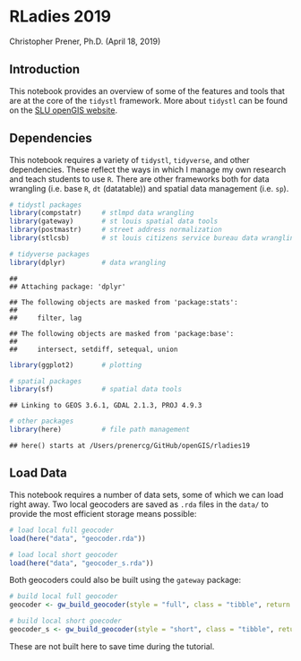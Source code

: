 RLadies 2019
================
Christopher Prener, Ph.D.
(April 18, 2019)

## Introduction

This notebook provides an overview of some of the features and tools
that are at the core of the `tidystl` framework. More about `tidystl`
can be found on the [SLU openGIS
website](https://slu-opengis.github.io/news/tidystl_annoucement/).

## Dependencies

This notebook requires a variety of `tidystl`, `tidyverse`, and other
dependencies. These reflect the ways in which I manage my own research
and teach students to use `R`. There are other frameworks both for data
wrangling (i.e. base `R`, `dt` (datatable)) and spatial data management
(i.e. `sp`).

``` r
# tidystl packages
library(compstatr)     # stlmpd data wrangling
library(gateway)       # st louis spatial data tools
library(postmastr)     # street address normalization
library(stlcsb)        # st louis citizens service bureau data wrangling

# tidyverse packages
library(dplyr)         # data wrangling
```

    ## 
    ## Attaching package: 'dplyr'

    ## The following objects are masked from 'package:stats':
    ## 
    ##     filter, lag

    ## The following objects are masked from 'package:base':
    ## 
    ##     intersect, setdiff, setequal, union

``` r
library(ggplot2)       # plotting

# spatial packages
library(sf)            # spatial data tools
```

    ## Linking to GEOS 3.6.1, GDAL 2.1.3, PROJ 4.9.3

``` r
# other packages
library(here)          # file path management
```

    ## here() starts at /Users/prenercg/GitHub/openGIS/rladies19

## Load Data

This notebook requires a number of data sets, some of which we can load
right away. Two local geocoders are saved as `.rda` files in the `data/`
to provide the most efficient storage means possible:

``` r
# load local full geocoder
load(here("data", "geocoder.rda"))

# load local short geocoder
load(here("data", "geocoder_s.rda"))
```

Both geocoders could also be built using the `gateway` package:

``` r
# build local full geocoder
geocoder <- gw_build_geocoder(style = "full", class = "tibble", return = "coords")

# build local short goecoder
geocoder_s <- gw_build_geocoder(style = "short", class = "tibble", return = "coords")
```

These are not built here to save time during the tutorial.
